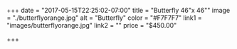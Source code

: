+++
date = "2017-05-15T22:25:02-07:00"
title = "Butterfly 46\"x 46\""
image = "./butterflyorange.jpg"
alt = "Butterfly"
color = "#F7F7F7"
link1 = "images/butterflyorange.jpg"
link2 = ""
price = "$450.00"

+++
